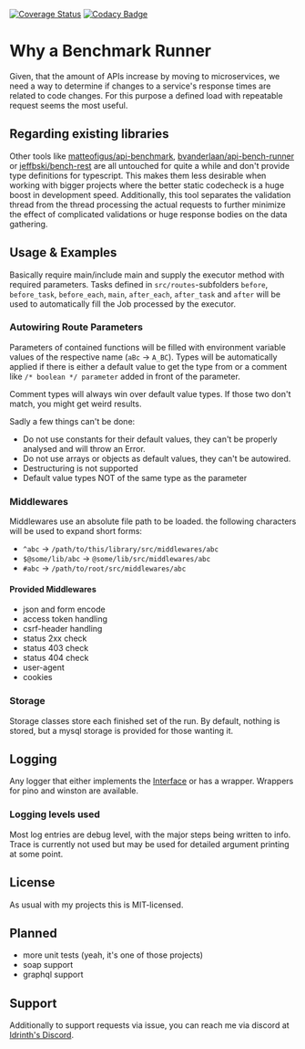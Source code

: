 [![Coverage Status](https://coveralls.io/repos/github/Idrinth/api-bench/badge.svg?branch=master)](https://coveralls.io/github/Idrinth/api-bench?branch=master) [![Codacy Badge](https://app.codacy.com/project/badge/Grade/3171affc728048da8df4fe36b6d4771e)](https://www.codacy.com/manual/Idrinth/api-bench?utm_source=github.com&amp;utm_medium=referral&amp;utm_content=Idrinth/api-bench&amp;utm_campaign=Badge_Grade)

# Why a Benchmark Runner

Given, that the amount of APIs increase by moving to microservices, we need a way to determine if changes to a service's response times are related to code changes. For this purpose a defined load with repeatable request seems the most useful.

## Regarding existing libraries

Other tools like [matteofigus/api-benchmark](https://github.com/matteofigus/api-benchmark), [bvanderlaan/api-bench-runner](https://github.com/bvanderlaan/api-bench-runner) or [jeffbski/bench-rest](https://github.com/jeffbski/bench-rest) are all untouched for quite a while and don't provide type definitions for typescript. This makes them less desirable when working with bigger projects where the better static codecheck is a huge boost in development speed.
Additionally, this tool separates the validation thread from the thread processing the actual requests to further minimize the effect of complicated validations or huge response bodies on the data gathering.

## Usage & Examples

Basically require main/include main and supply the executor method with required parameters. Tasks defined in `src/routes`-subfolders `before`, `before_task`, `before_each`, `main`, `after_each`, `after_task` and `after` will be used to automatically fill the Job processed by the executor.

### Autowiring Route Parameters

Parameters of contained functions will be filled with environment variable values of the respective name (`aBc` -> `A_BC`). Types will be automatically applied if there is either a default value to get the type from or a comment like `/* boolean */ parameter` added in front of the parameter.

Comment types will always win over default value types. If those two don't match, you might get weird results.

Sadly a few things can't be done:

- Do not use constants for their default values, they can't be properly analysed and will throw an Error.
- Do not use arrays or objects as default values, they can't be autowired.
- Destructuring is not supported
- Default value types NOT of the same type as the parameter

### Middlewares

Middlewares use an absolute file path to be loaded. the following characters will be used to expand short forms:

-   `^abc` -> `/path/to/this/library/src/middlewares/abc`
-   `$@some/lib/abc` -> `@some/lib/src/middlewares/abc`
-   `#abc` -> `/path/to/root/src/middlewares/abc`

#### Provided Middlewares

- json and form encode
- access token handling
- csrf-header handling
- status 2xx check
- status 403 check
- status 404 check
- user-agent
- cookies

### Storage

Storage classes store each finished set of the run. By default, nothing is stored, but a mysql storage is provided for those wanting it.

## Logging

Any logger that either implements the [Interface](src/logger/logger.ts) or has a wrapper. Wrappers for pino and winston are available.

### Logging levels used

Most log entries are debug level, with the major steps being written to info. Trace is currently not used but may be used for detailed argument printing at some point.

## License

As usual with my projects this is MIT-licensed.

## Planned

-   more unit tests (yeah, it's one of those projects)
-   soap support
-   graphql support

## Support

Additionally to support requests via issue, you can reach me via discord at [Idrinth's Discord](https://discord.gg/xHSF8CGPTh).
